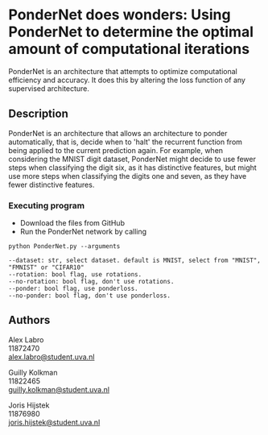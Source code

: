 # PonderNet does wonders: Using PonderNet to determine the optimal amount of computational iterations
PonderNet is an architecture that attempts to optimize computational efficiency and accuracy. It does this by altering the loss function of any supervised architecture.

## Description
PonderNet is an architecture that allows an architecture to ponder automatically, that is, decide when to 'halt' the recurrent function from being applied to the current prediction again.  For example, when considering the MNIST digit dataset, PonderNet might decide to use fewer steps when classifying the digit six, as it has distinctive features, but might use more steps when classifying the digits one and seven, as they have fewer distinctive features.

### Executing program

* Download the files from GitHub
* Run the PonderNet network by calling 
```
python PonderNet.py --arguments

--dataset: str, select dataset. default is MNIST, select from "MNIST", "FMNIST" or "CIFAR10"
--rotation: bool flag, use rotations.
--no-rotation: bool flag, don't use rotations.
--ponder: bool flag, use ponderloss.
--no-ponder: bool flag, don't use ponderloss.
```


## Authors

Alex Labro\
11872470\
alex.labro@student.uva.nl

Guilly Kolkman\
11822465\
guilly.kolkman@student.uva.nl

Joris Hijstek\
11876980\
joris.hijstek@student.uva.nl